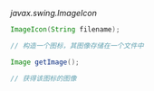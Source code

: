 *javax.swing.ImageIcon*
```java
ImageIcon(String filename);

// 构造一个图标，其图像存储在一个文件中

Image getImage();

// 获得该图标的图像

```
